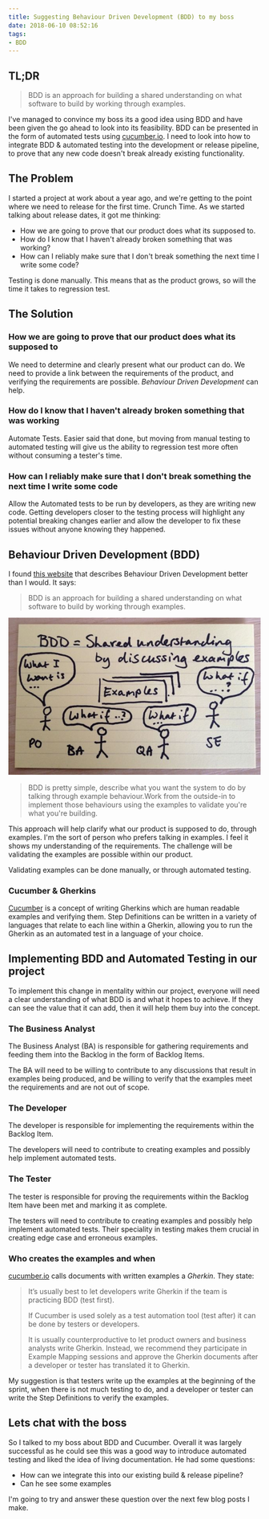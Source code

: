 ```yaml
---
title: Suggesting Behaviour Driven Development (BDD) to my boss
date: 2018-06-10 08:52:16
tags: 
- BDD
---
```


## TL;DR

> BDD is an approach for building a shared understanding on what software to build by working through examples.

I've managed to convince my boss its a good idea using BDD and have been given the go ahead to look into its feasibility.  BDD can be presented in the form of automated tests using [cucumber.io](https://docs.cucumber.io/). I need to look into how to integrate BDD & automated testing into the development or release pipeline, to prove that any new code doesn't break already existing functionality.

## The Problem

I started a project at work about a year ago, and we're getting to the point where we need to release for the first time.  Crunch Time.  As we started talking about release dates, it got me thinking:

- How we are going to prove that our product does what its supposed to.  
- How do I know that I haven't already broken something that was working?  
- How can I reliably make sure that I don't break something the next time I write some code?  

Testing is done manually.  This means that as the product grows, so will the time it takes to regression test.

## The Solution

### How we are going to prove that our product does what its supposed to

We need to determine and clearly present what our product can do.  We need to provide a link between the requirements of the product, and verifying the requirements are possible.  *Behaviour Driven Development* can help.

### How do I know that I haven't already broken something that was working

Automate Tests.  Easier said that done, but moving from manual testing to automated testing will give us the ability to regression test more often without consuming a tester's time.

### How can I reliably make sure that I don't break something the next time I write some code

Allow the Automated tests to be run by developers, as they are writing new code.  Getting developers closer to the testing process will highlight any potential breaking changes earlier and allow the developer to fix these issues without anyone knowing they happened.

## Behaviour Driven Development (BDD)

I found [this website](http://agilecoach.typepad.com/agile-coaching/2012/03/bdd-in-a-nutshell.html) that describes Behaviour Driven Development better than I would.  It says:

> BDD is an approach for building a shared understanding on what software to build by working through examples.

![BDD Overview](../images/bdd-overview.jpg)

> BDD is pretty simple, describe what you want the system to do by talking through example behaviour.Work from the outside-in to implement those behaviours using the examples to validate you're what you're building.

This approach will help clarify what our product is supposed to do, through examples.  I'm the sort of person who prefers talking in examples.  I feel it shows my understanding of the requirements.  The challenge will be validating the examples are possible within our product.

Validating examples can be done manually, or through automated testing.

### Cucumber & Gherkins

[Cucumber](https://docs.cucumber.io) is a concept of writing Gherkins which are human readable examples and verifying them.  Step Definitions can be written in a variety of languages that relate to each line within a Gherkin, allowing you to run the Gherkin as an automated test in a language of your choice.

## Implementing BDD and Automated Testing in our project

To implement this change in mentality within our project, everyone will need a clear understanding of what BDD is and what it hopes to achieve.  If they can see the value that it can add, then it will help them buy into the concept.  

### The Business Analyst

The Business Analyst (BA) is responsible for gathering requirements and feeding them into the Backlog in the form of Backlog Items.

The BA will need to be willing to contribute to any discussions that result in examples being produced, and be willing to verify that the examples meet the requirements and are not out of scope.  

### The Developer

The developer is responsible for implementing the requirements within the Backlog Item.

The developers will need to contribute to creating examples and possibly help implement automated tests.

### The Tester

The tester is responsible for proving the requirements within the Backlog Item have been met and marking it as complete.

The testers will need to contribute to creating examples and possibly help implement automated tests.  Their speciality in testing makes them crucial in creating edge case and erroneous examples.

### Who creates the examples and when

[cucumber.io](https://docs.cucumber.io/guides/overview/) calls documents with written examples a *Gherkin*. They state:

>It’s usually best to let developers write Gherkin if the team is practicing BDD (test first).
>
>If Cucumber is used solely as a test automation tool (test after) it can be done by testers or developers.
>
>It is usually counterproductive to let product owners and business analysts write Gherkin. Instead, we recommend they participate in Example Mapping sessions and approve the Gherkin documents after a developer or tester has translated it to Gherkin.

My suggestion is that testers write up the examples at the beginning of the sprint, when there is not much testing to do, and a developer or tester can write the Step Definitions to verify the examples.

## Lets chat with the boss

So I talked to my boss about BDD and Cucumber.  Overall it was largely successful as he could see this was a good way to introduce automated testing and liked the idea of living documentation. He had some questions:

- How can we integrate this into our existing build & release pipeline?
- Can he see some examples

I'm going to try and answer these question over the next few blog posts I make.